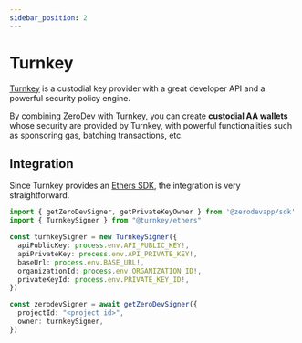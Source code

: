 ```yaml
---
sidebar_position: 2
---
```


# Turnkey

[Turnkey](https://www.turnkey.io/) is a custodial key provider with a great developer API and a powerful security policy engine.

By combining ZeroDev with Turnkey, you can create **custodial AA wallets** whose security are provided by Turnkey, with powerful functionalities such as sponsoring gas, batching transactions, etc.

## Integration

Since Turnkey provides an [Ethers SDK](https://turnkey.readme.io/docs/sign-with-ethers), the integration is very straightforward.

```typescript
import { getZeroDevSigner, getPrivateKeyOwner } from '@zerodevapp/sdk'
import { TurnkeySigner } from "@turnkey/ethers"

const turnkeySigner = new TurnkeySigner({
  apiPublicKey: process.env.API_PUBLIC_KEY!,
  apiPrivateKey: process.env.API_PRIVATE_KEY!,
  baseUrl: process.env.BASE_URL!,
  organizationId: process.env.ORGANIZATION_ID!,
  privateKeyId: process.env.PRIVATE_KEY_ID!,
})

const zerodevSigner = await getZeroDevSigner({
  projectId: "<project id>",
  owner: turnkeySigner,
})
```